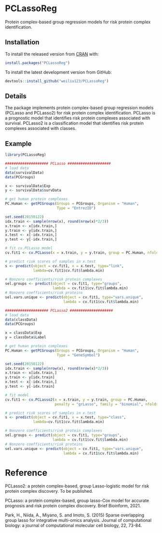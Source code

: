 
<!-- README.md is generated from README.Rmd. Please edit that file -->

# PCLassoReg

<!-- badges: start -->
<!-- badges: end -->

Protein complex-based group regression models for risk protein complex
identification.

## Installation

To install the released version from [CRAN](https://CRAN.R-project.org)
with:

``` r
install.packages("PCLassoReg")
```

To install the latest development version from GitHub:

``` r
devtools::install_github("weiliu123/PCLassoReg")
```

## Details

The package implements protein complex-based group regression models
(PCLasso and PCLasso2) for risk protein complex identification. PCLasso
is a prognostic model that identifies risk protein complexes associated
with survival. PCLasso2 is a classification model that identifies risk
protein complexes associated with classes.

## Example

``` r
library(PCLassoReg)

#################### PCLasso ####################
# load data
data(survivalData)
data(PCGroups)

x <- survivalData$Exp
y <- survivalData$survData

# get human protein complexes
PC.Human <- getPCGroups(Groups = PCGroups, Organism = "Human",
                        Type = "EntrezID")

set.seed(20150122)
idx.train <- sample(nrow(x), round(nrow(x)*2/3))
x.train <- x[idx.train,]
y.train <- y[idx.train,]
x.test <- x[-idx.train,]
y.test <- y[-idx.train,]

# fit cv.PCLasso model
cv.fit1 <- cv.PCLasso(x = x.train, y = y.train, group = PC.Human, nfolds = 5)

# predict risk scores of samples in x.test
s <- predict(object = cv.fit1, x = x.test, type="link",
             lambda=cv.fit1$cv.fit$lambda.min)

# Nonzero coefficients/risk protein complexes
sel.groups <- predict(object = cv.fit1, type="groups",
                      lambda = cv.fit1$cv.fit$lambda.min)
# Nonzero coefficients/risk proteins
sel.vars.unique <- predict(object = cv.fit1, type="vars.unique",
                           lambda = cv.fit1$cv.fit$lambda.min)

#################### PCLasso2 ####################
# load data
data(classData)
data(PCGroups)

x = classData$Exp
y = classData$Label

# get human protein complexes
PC.Human <- getPCGroups(Groups = PCGroups, Organism = "Human",
                        Type = "GeneSymbol")

set.seed(20150122)
idx.train <- sample(nrow(x), round(nrow(x)*2/3))
x.train <- x[idx.train,]
y.train <- y[idx.train]
x.test <- x[-idx.train,]
y.test <- y[-idx.train]

# fit model
cv.fit1 <- cv.PCLasso2(x = x.train, y = y.train, group = PC.Human,
                       penalty = "grLasso", family = "binomial", nfolds = 5)

# predict risk scores of samples in x.test
s <- predict(object = cv.fit1, x = x.test, type="class",
             lambda=cv.fit1$cv.fit$lambda.min)

# Nonzero coefficients/risk protein complexes
sel.groups <- predict(object = cv.fit1, type="groups",
                      lambda = cv.fit1$cv.fit$lambda.min)
# Nonzero coefficients/risk proteins
sel.vars.unique <- predict(object = cv.fit1, type="vars.unique",
                           lambda = cv.fit1$cv.fit$lambda.min)
```

# Reference

PCLasso2: a protein complex-based, group Lasso-logistic model for risk
protein complex discovery. To be published.

PCLasso: a protein complex-based, group lasso-Cox model for accurate
prognosis and risk protein complex discovery. Brief Bioinform, 2021.

Park, H., Niida, A., Miyano, S. and Imoto, S. (2015) Sparse overlapping
group lasso for integrative multi-omics analysis. Journal of
computational biology: a journal of computational molecular cell
biology, 22, 73-84.
